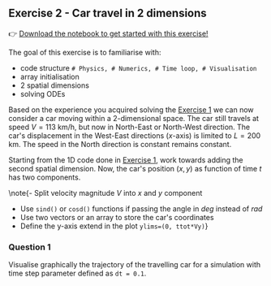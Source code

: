 <!--This file was generated, do not modify it.-->
## Exercise 2 - **Car travel in 2 dimensions**

👉 [Download the notebook to get started with this exercise!](https://github.com/eth-vaw-glaciology/course-101-0250-00/blob/main/exercise-notebooks/notebooks/lecture1_ex2.ipynb)

The goal of this exercise is to familiarise with:
- code structure `# Physics, # Numerics, # Time loop, # Visualisation`
- array initialisation
- 2 spatial dimensions
- solving ODEs

Based on the experience you acquired solving the [Exercise 1](#exercise_1_-_car_travel) we can now consider a car moving within a 2-dimensional space. The car still travels at speed $V=113$ km/h, but now in North-East or North-West direction. The car's displacement in the West-East directions ($x$-axis) is limited to $L=200$ km. The speed in the North direction is constant remains constant.

Starting from the 1D code done in [Exercise 1](#exercise_1_-_car_travel), work towards adding the second spatial dimension. Now, the car's position $(x,y)$ as function of time $t$ has two components.

\note{- Split velocity magnitude $V$ into $x$ and $y$ component
- Use `sind()` or `cosd()` functions if passing the angle in _deg_ instead of _rad_
- Use two vectors or an array to store the car's coordinates
- Define the y-axis extend in the plot `ylims=(0, ttot*Vy)`}

### Question 1

Visualise graphically the trajectory of the travelling car for a simulation with time step parameter defined as `dt = 0.1`.

